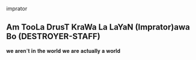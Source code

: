 imprator

Am TooLa DrusT KraWa La LaYaN (Imprator)awa Bo (DESTROYER-STAFF)
--------------------------------------
𝐰𝐞 𝐚𝐫𝐞𝐧'𝐭 𝐢𝐧 𝐭𝐡𝐞 𝐰𝐨𝐫𝐥𝐝 𝐰𝐞 𝐚𝐫𝐞 𝐚𝐜𝐭𝐮𝐚𝐥𝐥𝐲 𝐚 𝐰𝐨𝐫𝐥𝐝
